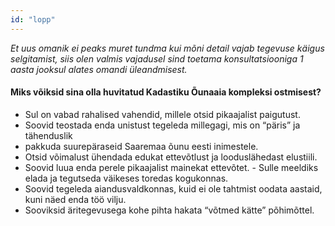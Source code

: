 ```yaml
---
id: "lopp"
---
```


_Et uus omanik ei peaks muret tundma kui mõni detail vajab tegevuse käigus selgitamist, siis olen valmis vajadusel sind toetama konsultatsiooniga 1 aasta jooksul alates omandi üleandmisest._

#### Miks võiksid sina olla huvitatud Kadastiku Õunaaia kompleksi ostmisest?

- Sul on vabad rahalised vahendid, millele otsid pikaajalist paigutust.
- Soovid teostada enda unistust tegeleda millegagi, mis on “päris” ja tähenduslik
- pakkuda suurepäraseid Saaremaa õunu eesti inimestele.
- Otsid võimalust ühendada edukat ettevõtlust ja looduslähedast elustiili.
- Soovid luua enda perele pikaajalist mainekat ettevõtet. - Sulle meeldiks elada ja tegutseda väikeses toredas kogukonnas.
- Soovid tegeleda aiandusvaldkonnas, kuid ei ole tahtmist oodata aastaid, kuni näed enda töö vilju.
- Sooviksid äritegevusega kohe pihta hakata “võtmed kätte” põhimõttel.
